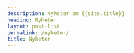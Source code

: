 ```yaml
---
description: Nyheter om {{site.title}}.
heading: Nyheter
layout: post-list
permalink: /nyheter/
title: Nyheter
---
```

